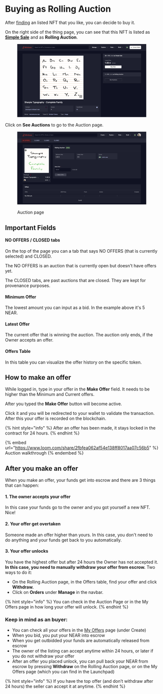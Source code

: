 # Buying as Rolling Auction

After [finding](browsing-mintbase.md) an listed NFT that you like, you can decide to buy it.

On the right side of the thing page, you can see that this NFT is listed as [**Simple Sale**](buying-as-simple-sale.md) and as **Rolling Auction**.

<figure><img src="../../.gitbook/assets/Screenshot 2023-07-05 at 17.13.00.png" alt=""><figcaption></figcaption></figure>

Click on **See Auctions** to go to the Auction page.

<figure><img src="../../.gitbook/assets/Screenshot 2023-04-11 at 12.39.44.png" alt=""><figcaption><p>Auction page</p></figcaption></figure>

## **Important Fields**

#### **NO OFFERS / CLOSED tabs**

On the top of the page you can a tab that says NO OFFERS (that is currently selected) and CLOSED.

The NO OFFERS is an auction that is currently open but doesn't have offers yet.

The CLOSED tabs, are past auctions that are closed. They are kept for provenance purposes.

#### **Minimum Offer**

The lowest amount you can input as a bid. In the example above it's 5 NEAR.

#### **Latest Offer**

The current offer that is winning the auction. The auction only ends, if the Owner accepts an offer.

#### **Offers Table**

In this table you can visualize the offer history on the specific token.

## How to make an offer

While logged in, type in your offer in the **Make Offer** field. It needs to be higher than the Minimum and Current offers.

After you typed the **Make Offer** button will become active.

Click it and you will be redirected to your wallet to validate the transaction. After this your offer is recorded on the blockchain.

{% hint style="info" %}
After an offer has been made, it stays locked in the contract for 24 hours.
{% endhint %}

{% embed url="https://www.loom.com/share/2fbfea062af54e138ff8017aa07c56b5" %}
Auction walkthrough
{% endembed %}

## After you make an offer

When you make an offer, your funds get into escrow and there are 3 things that can happen:

#### **1. The owner accepts your offer**

In this case your funds go to the owner and you got yourself a new NFT. Nice!

#### **2. Your offer get overtaken**

Someone made an offer higher than yours. In this case, you don't need to do anything and your funds get back to you automatically.

#### **3. Your offer unlocks**

You have the highest offer but after 24 hours the Owner has not accepted it. **In this case, you need to manually withdraw your offer from escrow.** Two ways to do it:

* On the Rolling Auction page, in the Offers table, find your offer and click **Withdraw.**
* Click on **Orders** under **Manage** in the navbar.

{% hint style="info" %}
You can check in the Auction Page or in the My Offers page in how long your offer will unlock.
{% endhint %}

### Keep in mind as an buyer:

* You can check all your offers in the [My Offers](https://www.mintbase.xyz/launchpad/my-offers/0) page (under Create)
* When you bid, you put your NEAR into escrow
* When you get outbidded your funds are automatically released from escrow
* The owner of the listing can accept anytime within 24 hours, or later if you do not withdraw your offer
* After an offer you placed unlock, you can pull back your NEAR from escrow by pressing **Withdraw** on the Rolling Auction page, or on the My Offers page (which you can find in the Launchpad)

{% hint style="info" %}
If you have the top offer (and don’t withdraw after 24 hours) the seller can accept it at anytime.
{% endhint %}

